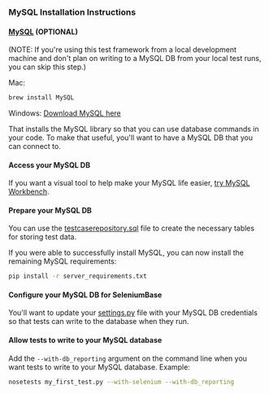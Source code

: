 ### MySQL Installation Instructions


#### [MySQL](http://www.mysql.com/) (OPTIONAL)

(NOTE: If you're using this test framework from a local development machine and don't plan on writing to a MySQL DB from your local test runs, you can skip this step.)

Mac:
```bash
brew install MySQL
```

Windows:
[Download MySQL here](http://dev.mysql.com/downloads/windows/)

That installs the MySQL library so that you can use database commands in your code. To make that useful, you'll want to have a MySQL DB that you can connect to.

#### Access your MySQL DB

If you want a visual tool to help make your MySQL life easier, [try MySQL Workbench](http://dev.mysql.com/downloads/workbench/).

#### Prepare your MySQL DB

You can use the [testcaserepository.sql](https://github.com/mdmintz/SeleniumBase/blob/master/seleniumbase/core/testcaserepository.sql) file to create the necessary tables for storing test data.

If you were able to successfully install MySQL, you can now install the remaining MySQL requirements:
```bash
pip install -r server_requirements.txt
```

#### Configure your MySQL DB for SeleniumBase

You'll want to update your [settings.py](https://github.com/mdmintz/SeleniumBase/blob/master/seleniumbase/config/settings.py) file with your MySQL DB credentials so that tests can write to the database when they run.

#### Allow tests to write to your MySQL database

Add the ``--with-db_reporting`` argument on the command line when you want tests to write to your MySQL database.
Example:
```bash
nosetests my_first_test.py --with-selenium --with-db_reporting
```
